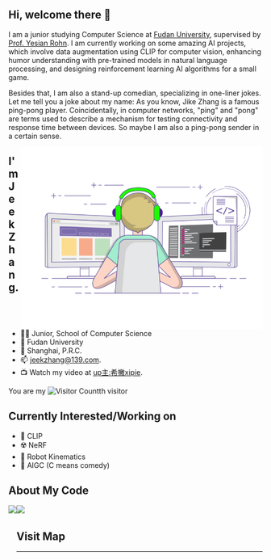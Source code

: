 ## Hi, welcome there 👋

I am a junior studying Computer Science at [Fudan University](https://www.fudan.edu.cn/), supervised by [Prof. Yesian Rohn](https://yesianrohn.github.io/). I am currently working on some amazing AI projects, which involve data augmentation using CLIP for computer vision, enhancing humor understanding with pre-trained models in natural language processing, and designing reinforcement learning AI algorithms for a small game.

Besides that, I am also a stand-up comedian, specializing in one-liner jokes. Let me tell you a joke about my name: As you know, Jike Zhang is a famous ping-pong player. Coincidentally, in computer networks, "ping" and "pong" are terms used to describe a mechanism for testing connectivity and response time between devices. So maybe I am also a ping-pong sender in a certain sense.


<img align="right" top='60' alt="GIF" src="gif3.gif" width="480"/>


## I'm Jeek Zhang.

- 👨‍🎓 Junior, School of Computer Science
- 🥚 Fudan University
- 🏫 Shanghai, P.R.C.
- 📫 [jeekzhang@139.com](mailto:jeekzhang@139.com).
- 📺 Watch my video at [up主:希撇xipie](https://space.bilibili.com/225946390).

You are my ![Visitor Count](https://profile-counter.glitch.me/jeekzhang/count.svg)th visitor


## Currently Interested/Working on
- 🧷 CLIP
- ☢️ NeRF
- 🤖 Robot Kinematics
- 🥰 AIGC (C means comedy)

## About My Code


<div>
    <img height="165" align="left" src="https://camo.githubusercontent.com/76cf2800b3e6de9ff0d7e1e5e529f8c1e809170008e5dd51d5d35e5e4d40ba2e/68747470733a2f2f6769746875622d726561646d652d73746174732e76657263656c2e6170702f6170693f757365726e616d653d6a65656b7a68616e67267468656d653d63616c6d2673686f775f69636f6e733d74727565" />
    <img src="https://camo.githubusercontent.com/6a93d06b761a92fe010c57b9c09d1ee799eb4bda65d6516301c0e1ab0e5262a2/68747470733a2f2f6769746875622d726561646d652d73746174732e76657263656c2e6170702f6170692f746f702d6c616e67732f3f757365726e616d653d6a65656b7a68616e6726686964653d5648444c267468656d653d63616c6d266c616e67735f636f756e743d36266c61796f75743d636f6d70616374" />
</div> 

## Visit Map
---
<script type="text/javascript" src="//rf.revolvermaps.com/0/0/7.js?i=53esshfhnek&m=0&h=256&c=ff0000&r=0" async="async"></script>

